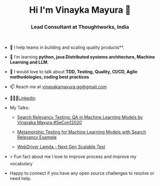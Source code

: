 # <p align="center"> Hi I'm Vinayka Mayura 👋<p/>
### <p align="center"> Lead Consultant at Thoughtworks, India <p/>
<br/>

- 🔭 I help teams in building and scaling quality products**.
  
- 🌱 I’m learning **python, java Distributed systems architecture, Machine Learning and LLM**.

- 💬 I would love to talk about **TDD, Testing, Quality, CI/CD, Agile methodologies, coding best practices**
  
- 📫 Reach me at vinayakamayura.gg@gmail.com

- 🙋🏼‍♂️[Linkedin](https://www.linkedin.com/in/vinayakamayura/)

- My Talks:
  - [Search Relevancy Testing: QA in Machine Learning Models by Vinayaka Mayura #SeConf2020](https://www.youtube.com/watch?v=JNoaRLYhCnM)

  - [Metamorphic Testing for Machine Learning Models with Search Relevancy Example](https://confengine.com/conferences/odsc-india-2020/proposal/14474/metamorphic-testing-for-machine-learning-models-with-search-relevancy-example)

  - [WebDriver Lamda - Next Gen Scalable Test](https://www.slideshare.net/VodqaBLR/webdriver-lamda-next-gen-scalable-test)

- ⚡ Fun fact about me I love to improve process and improve my vocabulary

- Happy to connect if you have any open source challenges to resolve or need help.
